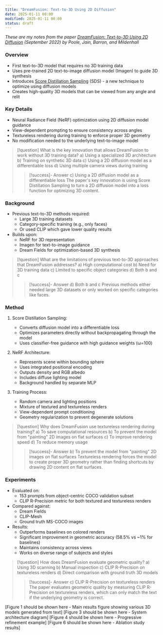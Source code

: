 ```yaml
---
title: "DreamFusion: Text-to-3D Using 2D Diffusion"
date: 2025-01-11 00:00
modified: 2025-01-11 00:00
status: draft
---
```


*These are my notes from the paper [DreamFusion: Text-to-3D Using 2D Diffusion](https://arxiv.org/abs/2209.14988) (September 2022) by Poole, Jain, Barron, and Mildenhall*

### Overview

- First text-to-3D model that requires no 3D training data
- Uses pre-trained 2D text-to-image diffusion model (Imagen) to guide 3D synthesis
- Introduces [Score Distillation Sampling](../../permanent/score-distillation-sampling.md) (SDS) - a new technique to optimize using diffusion models
- Creates high-quality 3D models that can be viewed from any angle and relit

### Key Details

- Neural Radiance Field (NeRF) optimization using 2D diffusion model guidance
- View-dependent prompting to ensure consistency across angles
- Textureless rendering during training to enforce proper 3D geometry
- No modification needed to the underlying text-to-image model

> [!question] What is the key innovation that allows DreamFusion to work without 3D training data?
> a) Using a specialized 3D architecture
> b) Training on synthetic 3D data
> c) Using a 2D diffusion model as a differentiable loss
> d) Using multiple camera views during training
> > [!success]- Answer
> > c) Using a 2D diffusion model as a differentiable loss
> > The paper's key innovation is using Score Distillation Sampling to turn a 2D diffusion model into a loss function for optimizing 3D content.

### Background

- Previous text-to-3D methods required:
    - Large 3D training datasets
    - Category-specific training (e.g., only faces)
    - Or used CLIP which gave lower quality results
- Builds upon:
    - NeRF for 3D representation
    - Imagen for text-to-image guidance
    - Dream Fields for optimization-based 3D synthesis

> [!question] What are the limitations of previous text-to-3D approaches that DreamFusion addresses?
> a) High computational cost
> b) Need for 3D training data
> c) Limited to specific object categories
> d) Both b and c
> > [!success]- Answer
> > d) Both b and c
> > Previous methods either needed large 3D datasets or only worked on specific categories like faces.

### Method
1. Score Distillation Sampling:
    - Converts diffusion model into a differentiable loss
    - Optimizes parameters directly without backpropagating through the model
    - Uses classifier-free guidance with high guidance weights (ω=100)

2. NeRF Architecture:
    - Represents scene within bounding sphere
    - Uses integrated positional encoding
    - Outputs density and RGB albedo
    - Includes diffuse lighting model
    - Background handled by separate MLP

3. Training Process:
    - Random camera and lighting positions
    - Mixture of textured and textureless renders
    - View-dependent prompt conditioning
    - Geometry regularization to prevent degenerate solutions

> [!question] Why does DreamFusion use textureless rendering during training?
> a) To save computational resources
> b) To prevent the model from "painting" 2D images on flat surfaces
> c) To improve rendering speed
> d) To reduce memory usage
> > [!success]- Answer
> > b) To prevent the model from "painting" 2D images on flat surfaces
> > Textureless rendering forces the model to create proper 3D geometry rather than finding shortcuts by drawing 2D content on flat surfaces.

### Experiments

- Evaluated on:
    - 153 prompts from object-centric COCO validation subset
    - CLIP R-Precision metric for both textured and textureless renders
- Compared against:
    - Dream Fields
    - CLIP-Mesh
    - Ground truth MS-COCO images
- Results:
    - Outperforms baselines on colored renders
    - Significant improvement in geometric accuracy (58.5% vs ~1% for baselines)
    - Maintains consistency across views
    - Works on diverse range of subjects and styles

> [!question] How does DreamFusion evaluate geometric quality?
> a) Using 3D scanning
> b) Manual inspection
> c) CLIP R-Precision on textureless renders
> d) Direct comparison with ground truth 3D models
> > [!success]- Answer
> > c) CLIP R-Precision on textureless renders
> > The paper evaluates geometric quality by measuring CLIP R-Precision on textureless renders, which can only match the text if the underlying geometry is correct.

[Figure 1 should be shown here - Main results figure showing various 3D models generated from text]
[Figure 3 should be shown here - System architecture diagram]
[Figure 4 should be shown here - Progressive refinement example]
[Figure 6 should be shown here - Ablation study results]